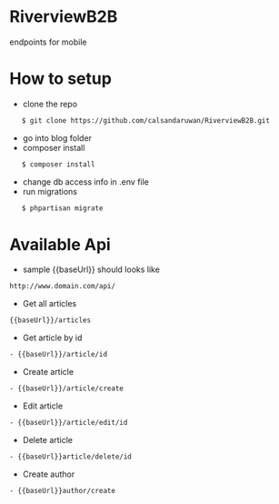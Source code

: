 # RiverviewB2B
endpoints for mobile

# How to setup
- clone the repo
```sh
   $ git clone https://github.com/calsandaruwan/RiverviewB2B.git  
```
- go into blog folder
- composer install
```sh
   $ composer install  
```
- change db access info in .env file
- run migrations
```sh
   $ phpartisan migrate  
```
# Available Api

- sample {{baseUrl}} should looks like 
```sh
http://www.domain.com/api/
````


- Get all articles
```sh
{{baseUrl}}/articles
```

- Get article by id
```sh
- {{baseUrl}}/article/id
```

- Create article
```sh 
- {{baseUrl}}/article/create
```

- Edit article
```sh
- {{baseUrl}}/article/edit/id
```

- Delete article
```sh
- {{baseUrl}}article/delete/id
```

- Create author
```sh
- {{baseUrl}}author/create
```